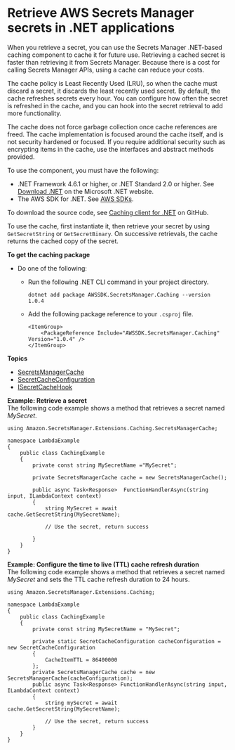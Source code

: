 # Retrieve AWS Secrets Manager secrets in \.NET applications<a name="retrieving-secrets_cache-net"></a>

When you retrieve a secret, you can use the Secrets Manager \.NET\-based caching component to cache it for future use\. Retrieving a cached secret is faster than retrieving it from Secrets Manager\. Because there is a cost for calling Secrets Manager APIs, using a cache can reduce your costs\. 

The cache policy is Least Recently Used \(LRU\), so when the cache must discard a secret, it discards the least recently used secret\. By default, the cache refreshes secrets every hour\. You can configure how often the secret is refreshed in the cache, and you can hook into the secret retrieval to add more functionality\.

The cache does not force garbage collection once cache references are freed\. The cache implementation is focused around the cache itself, and is not security hardened or focused\. If you require additional security such as encrypting items in the cache, use the interfaces and abstract methods provided\.

To use the component, you must have the following:
+ \.NET Framework 4\.6\.1 or higher, or \.NET Standard 2\.0 or higher\. See [Download \.NET](https://dotnet.microsoft.com/en-us/download) on the Microsoft \.NET website\.
+ The AWS SDK for \.NET\. See [AWS SDKs](asm_access.md#asm-sdks)\.

To download the source code, see [Caching client for \.NET](https://github.com/aws/aws-secretsmanager-caching-net ) on GitHub\.

To use the cache, first instantiate it, then retrieve your secret by using `GetSecretString` or `GetSecretBinary`\. On successive retrievals, the cache returns the cached copy of the secret\.

**To get the caching package**
+ Do one of the following:
  + Run the following \.NET CLI command in your project directory\.

    ```
    dotnet add package AWSSDK.SecretsManager.Caching --version 1.0.4
    ```
  + Add the following package reference to your `.csproj` file\.

    ```
    <ItemGroup>
        <PackageReference Include="AWSSDK.SecretsManager.Caching" Version="1.0.4" />
    </ItemGroup>
    ```

**Topics**
+ [SecretsManagerCache](retrieving-secrets_cache-net-SecretsManagerCache.md)
+ [SecretCacheConfiguration](retrieving-secrets_cache-net-SecretCacheConfiguration.md)
+ [ISecretCacheHook](retrieving-secrets_cache-net-ISecretCacheHook.md)

**Example: Retrieve a secret**  
The following code example shows a method that retrieves a secret named *MySecret*\.  

```
using Amazon.SecretsManager.Extensions.Caching.SecretsManagerCache;

namespace LambdaExample 
{
    public class CachingExample 
    {
        private const string MySecretName ="MySecret";

        private SecretsManagerCache cache = new SecretsManagerCache();

        public async Task<Response>  FunctionHandlerAsync(string input, ILambdaContext context)
        {
            string MySecret = await cache.GetSecretString(MySecretName);
            
            // Use the secret, return success
            
        }
    }
}
```

**Example: Configure the time to live \(TTL\) cache refresh duration**  
The following code example shows a method that retrieves a secret named *MySecret* and sets the TTL cache refresh duration to 24 hours\.  

```
using Amazon.SecretsManager.Extensions.Caching;

namespace LambdaExample
{
    public class CachingExample
    {
        private const string MySecretName = "MySecret";
        
        private static SecretCacheConfiguration cacheConfiguration = new SecretCacheConfiguration
        {
            CacheItemTTL = 86400000
        };
        private SecretsManagerCache cache = new SecretsManagerCache(cacheConfiguration);
        public async Task<Response> FunctionHandlerAsync(string input, ILambdaContext context)
        {
            string mySecret = await cache.GetSecretString(MySecretName);

            // Use the secret, return success
        }
    }
}
```